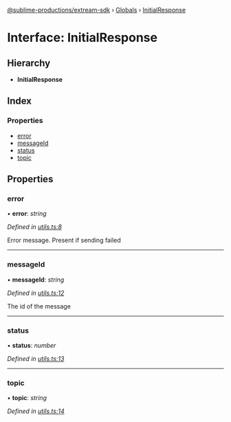 [@sublime-productions/extream-sdk](../README.md) › [Globals](../globals.md) › [InitialResponse](initialresponse.md)

# Interface: InitialResponse

## Hierarchy

* **InitialResponse**

## Index

### Properties

* [error](initialresponse.md#error)
* [messageId](initialresponse.md#messageid)
* [status](initialresponse.md#status)
* [topic](initialresponse.md#topic)

## Properties

###  error

• **error**: *string*

*Defined in [utils.ts:8](https://github.com/Extream-SaaS/ex-sdk/blob/be861a6/src/utils.ts#L8)*

Error message. Present if sending failed

___

###  messageId

• **messageId**: *string*

*Defined in [utils.ts:12](https://github.com/Extream-SaaS/ex-sdk/blob/be861a6/src/utils.ts#L12)*

The id of the message

___

###  status

• **status**: *number*

*Defined in [utils.ts:13](https://github.com/Extream-SaaS/ex-sdk/blob/be861a6/src/utils.ts#L13)*

___

###  topic

• **topic**: *string*

*Defined in [utils.ts:14](https://github.com/Extream-SaaS/ex-sdk/blob/be861a6/src/utils.ts#L14)*
